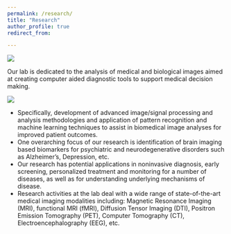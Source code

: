 ```yaml
---
permalink: /research/
title: "Research"
author_profile: true
redirect_from: 

---
```


![](https://drbathula.github.io/images/CBIL3.png)

Our lab is dedicated to the analysis of medical and biological images aimed at creating computer aided diagnostic tools to support medical decision making.

![](https://drbathula.github.io/images/CBIL-Overview1.png)

* Specifically, development of advanced image/signal processing and analysis methodologies and application of pattern recognition and machine learning techniques to assist in biomedical image analyses for improved patient outcomes.
* One overarching focus of our research is identification of brain imaging based biomarkers for psychiatric and neurodegenerative disorders such as Alzheimer’s, Depression, etc.
* Our research has potential applications in noninvasive diagnosis, early screening, personalized treatment and monitoring for a number of diseases, as well as for understanding underlying mechanisms of disease.
* Research activities at the lab deal with a wide range of state-of-the-art medical imaging modalities including: Magnetic Resonance Imaging (MRI), functional MRI (fMRI), Diffusion Tensor Imaging (DTI), Positron Emission Tomography (PET), Computer Tomography (CT), Electroencephalography (EEG), etc.
